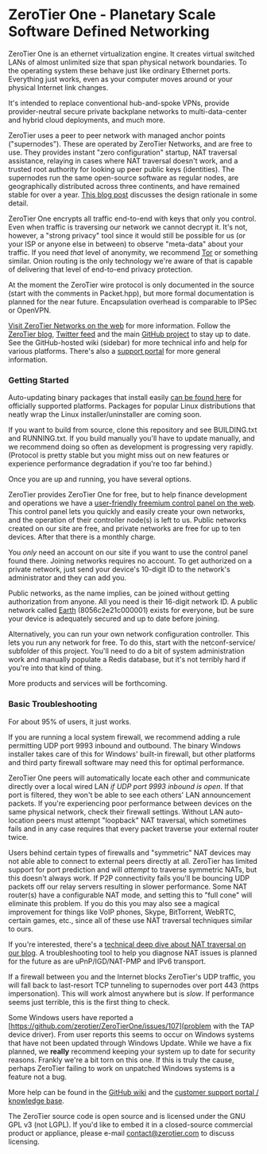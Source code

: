 ZeroTier One - Planetary Scale Software Defined Networking
======

ZeroTier One is an ethernet virtualization engine. It creates virtual switched LANs of almost unlimited size that span physical network boundaries. To the operating system these behave just like ordinary Ethernet ports. Everything just works, even as your computer moves around or your physical Internet link changes.

It's intended to replace conventional hub-and-spoke VPNs, provide provider-neutral secure private backplane networks to multi-data-center and hybrid cloud deployments, and much more.

ZeroTier uses a peer to peer network with managed anchor points ("supernodes"). These are operated by ZeroTier Networks, and are free to use. They provides instant "zero configuration" startup, NAT traversal assistance, relaying in cases where NAT traversal doesn't work, and a trusted root authority for looking up peer public keys (identities). The supernodes run the same open-source software as regular nodes, are geographically distributed across three continents, and have remained stable for over a year. [This blog post](http://adamierymenko.com/decentralization-i-want-to-believe/) discusses the design rationale in some detail.

ZeroTier One encrypts all traffic end-to-end with keys that only you control. Even when traffic is traversing our network we cannot decrypt it. It's not, however, a "strong privacy" tool since it would still be possible for us (or your ISP or anyone else in between) to observe "meta-data" about your traffic. If you need *that* level of anonymity, we recommend [Tor](https://www.torproject.org) or something similar. Onion routing is the only technology we're aware of that is capable of delivering that level of end-to-end privacy protection.

At the moment the ZeroTier wire protocol is only documented in the source (start with the comments in Packet.hpp), but more formal documentation is planned for the near future. Encapsulation overhead is comparable to IPSec or OpenVPN.

[Visit ZeroTier Networks on the web](https://www.zerotier.com/) for more information. Follow the [ZeroTier blog](https://www.zerotier.com/blog/), [Twitter feed](https://twitter.com/ZeroTier) and the main [GitHub project](https://github.com/zerotier/ZeroTierOne) to stay up to date. See the GitHub-hosted wiki (sidebar) for more technical info and help for various platforms. There's also a [support portal](https://www.zerotier.com/support/) for more general information.

### Getting Started

Auto-updating binary packages that install easily [can be found here](https://www.zerotier.com/download.html) for officially supported platforms. Packages for popular Linux distributions that neatly wrap the Linux installer/uninstaller are coming soon.

If you want to build from source, clone this repository and see BUILDING.txt and RUNNING.txt. If you build manually you'll have to update manually, and we recommend doing so often as development is progressing very rapidly. (Protocol is pretty stable but you might miss out on new features or experience performance degradation if you're too far behind.)

Once you are up and running, you have several options.

ZeroTier provides ZeroTier One for free, but to help finance development and operations we have a [user-friendly freemium control panel on the web](https://www.zerotier.com/admin.html). This control panel lets you quickly and easily create your own networks, and the operation of their controller node(s) is left to us. Public networks created on our site are free, and private networks are free for up to ten devices. After that there is a monthly charge.

You *only* need an account on our site if you want to use the control panel found there. Joining networks requires no account. To get authorized on a private network, just send your device's 10-digit ID to the network's administrator and they can add you.

Public networks, as the name implies, can be joined without getting authorization from anyone. All you need is their 16-digit network ID. A public network called [Earth](https://www.zerotier.com/earth.html) (8056c2e21c000001) exists for everyone, but be sure your device is adequately secured and up to date before joining.

Alternatively, you can run your own network configuration controller. This lets you run any network for free. To do this, start with the netconf-service/ subfolder of this project. You'll need to do a bit of system administration work and manually populate a Redis database, but it's not terribly hard if you're into that kind of thing.

More products and services will be forthcoming.

### Basic Troubleshooting

For about 95% of users, it just works.

If you are running a local system firewall, we recommend adding a rule permitting UDP port 9993 inbound and outbound. The binary Windows installer takes care of this for Windows' built-in firewall, but other platforms and third party firewall software may need this for optimal performance.

ZeroTier One peers will automatically locate each other and communicate directly over a local wired LAN *if UDP port 9993 inbound is open*. If that port is filtered, they won't be able to see each others' LAN announcement packets. If you're experiencing poor performance between devices on the same physical network, check their firewall settings. Without LAN auto-location peers must attempt "loopback" NAT traversal, which sometimes fails and in any case requires that every packet traverse your external router twice.

Users behind certain types of firewalls and "symmetric" NAT devices may not able able to connect to external peers directly at all. ZeroTier has limited support for port prediction and will *attempt* to traverse symmetric NATs, but this doesn't always work. If P2P connectivity fails you'll be bouncing UDP packets off our relay servers resulting in slower performance. Some NAT router(s) have a configurable NAT mode, and setting this to "full cone" will eliminate this problem. If you do this you may also see a magical improvement for things like VoIP phones, Skype, BitTorrent, WebRTC, certain games, etc., since all of these use NAT traversal techniques similar to ours.

If you're interested, there's a [technical deep dive about NAT traversal on our blog](https://www.zerotier.com/blog/?p=226). A troubleshooting tool to help you diagnose NAT issues is planned for the future as are uPnP/IGD/NAT-PMP and IPv6 transport.

If a firewall between you and the Internet blocks ZeroTier's UDP traffic, you will fall back to last-resort TCP tunneling to supernodes over port 443 (https impersonation). This will work almost anywhere but is *slow*. If performance seems just terrible, this is the first thing to check.

Some Windows users have reported a [https://github.com/zerotier/ZeroTierOne/issues/107](problem with the TAP device driver). From user reports this seems to occur on Windows systems that have not been updated through Windows Update. While we have a fix planned, we **really** recommend keeping your system up to date for security reasons. Frankly we're a bit torn on this one. If this is truly the cause, perhaps ZeroTier failing to work on unpatched Windows systems is a feature not a bug.

More help can be found in the [GitHub wiki](https://github.com/zerotier/ZeroTierOne/wiki) and the [customer support portal / knowledge base](https://www.zerotier.com/support/).

The ZeroTier source code is open source and is licensed under the GNU GPL v3 (not LGPL). If you'd like to embed it in a closed-source commercial product or appliance, please e-mail [contact@zerotier.com](mailto:contact@zerotier.com) to discuss licensing.
